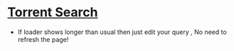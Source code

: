 # [Torrent Search](https://affanthebest.github.io/utilities/torrent-search/)

* If loader shows longer than usual then just edit your query , No need to refresh the page!
